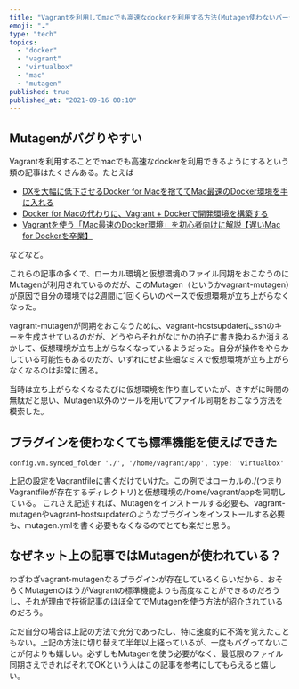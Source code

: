 ```yaml
---
title: "Vagrantを利用してmacでも高速なdockerを利用する方法(Mutagen使わないバージョン)"
emoji: "☁️"
type: "tech"
topics:
  - "docker"
  - "vagrant"
  - "virtualbox"
  - "mac"
  - "mutagen"
published: true
published_at: "2021-09-16 00:10"
---
```


## Mutagenがバグりやすい
Vagrantを利用することでmacでも高速なdockerを利用できるようにするという類の記事はたくさんある。たとえば
- [DXを大幅に低下させるDocker for Macを捨ててMac最速のDocker環境を手に入れる](https://qiita.com/yuki_ycino/items/cb21cf91a39ddd61f484)
- [Docker for Macの代わりに、Vagrant + Dockerで開発環境を構築する](https://blog.mmmcorp.co.jp/blog/2020/05/25/vagrant-docker-mac/)
- [Vagrantを使う「Mac最速のDocker環境」を初心者向けに解説【遅いMac for Dockerを卒業】](https://qiita.com/necocoa/items/bd62ed3dba14b17552f2)

などなど。

これらの記事の多くで、ローカル環境と仮想環境のファイル同期をおこなうのにMutagenが利用されているのだが、このMutagen（というかvagrant-mutagen）が原因で自分の環境では2週間に1回くらいのペースで仮想環境が立ち上がらなくなった。

vagrant-mutagenが同期をおこなうために、vagrant-hostsupdaterにsshのキーを生成させているのだが、どうやらそれがなにかの拍子に書き換わるか消えるかして、仮想環境が立ち上がらなくなっているようだった。自分が操作をやらかしている可能性もあるのだが、いずれにせよ些細なミスで仮想環境が立ち上がらなくなるのは非常に困る。

当時は立ち上がらなくなるたびに仮想環境を作り直していたが、さすがに時間の無駄だと思い、Mutagen以外のツールを用いてファイル同期をおこなう方法を模索した。

## プラグインを使わなくても標準機能を使えばできた
```rb:Vagrantfile
config.vm.synced_folder './', '/home/vagrant/app', type: 'virtualbox'
```
上記の設定をVagrantfileに書くだけでいけた。この例ではローカルの./(つまりVagrantfileが存在するディレクトリ)と仮想環境の/home/vagrant/appを同期している。
これさえ記述すれば、Mutagenをインストールする必要も、vagrant-mutagenやvagrant-hostsupdaterのようなプラグインをインストールする必要も、mutagen.ymlを書く必要もなくなるのでとても楽だと思う。

## なぜネット上の記事ではMutagenが使われている？
わざわざvagrant-mutagenなるプラグインが存在しているくらいだから、おそらくMutagenのほうがVagrantの標準機能よりも高度なことができるのだろうし、それが理由で技術記事のほぼ全てでMutagenを使う方法が紹介されているのだろう。

ただ自分の場合は上記の方法で充分であったし、特に速度的に不満を覚えたこともない。上記の方法に切り替えて半年以上経っているが、一度もバグってないことが何よりも嬉しい。必ずしもMutagenを使う必要がなく、最低限のファイル同期さえできればそれでOKという人はこの記事を参考にしてもらえると嬉しい。